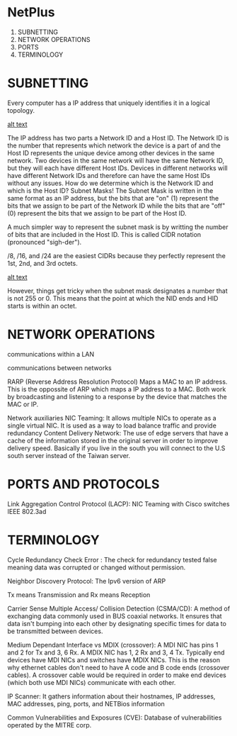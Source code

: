 # NetPlus

1) SUBNETTING
2) NETWORK OPERATIONS
3) PORTS
4) TERMINOLOGY

# SUBNETTING

Every computer has a IP address that uniquely identifies it in a logical topology.

[alt text]()

The IP address has two parts a Network ID and a Host ID. The Network ID is the number that represents which network the device is a part of and the Host ID represents the unique device among other devices in the same network. Two devices in the same network will have the same Network ID, but they will each have different Host IDs. Devices in different networks will have different Network IDs and therefore can have the same Host IDs without any issues. How do we determine which is the Network ID and which is the Host ID? Subnet Masks! The Subnet Mask is written in the same format as an IP address, but the bits that are "on" (1) represent the bits that we assign to be part of the Network ID while the bits that are "off" (0) represent the bits that we assign to be part of the Host ID. 

A much simpler way to represent the subnet mask is by writting the number of bits that are included in the Host ID. This is called CIDR notation (pronounced "sigh-der"). 

/8, /16, and /24 are the easiest CIDRs because they perfectly represent the 1st, 2nd, and 3rd octets. 

[alt text]()

However, things get tricky when the subnet mask designates a number that is not 255 or 0. This means that the point at which the NID ends and HID starts is within an octet. 

# NETWORK OPERATIONS

communications within a LAN

communications between networks

RARP (Reverse Address Resolution Protocol) Maps a MAC to an IP address. This is the oppossite of ARP which maps a IP address to a MAC. Both work by broadcasting and listening to a response by the device that matches the MAC or IP.

Network auxiliaries
NIC Teaming: It allows multiple NICs to operate as a single virtual NIC. It is used as a way to load balance traffic and provide redundancy
Content Delivery Network: The use of edge servers that have a cache of the information stored in the original server in order to improve delivery speed. Basically if you live in the south you will connect to the U.S south server instead of the Taiwan server.


# PORTS AND PROTOCOLS

Link Aggregation Control Protocol (LACP): NIC Teaming with Cisco switches  IEEE 802.3ad  

# TERMINOLOGY

Cycle Redundancy Check Error : The check for redundancy tested false meaning data was corrupted or changed without permission.

Neighbor Discovery Protocol: The Ipv6 version of ARP

Tx means Transmission and Rx means Reception

Carrier Sense Multiple Access/ Collision Detection (CSMA/CD): A method of exchanging data commonly used in BUS coaxial networks. It ensures that data isn't bumping into each other by designating specific times for data to be transmitted between devices. 

Medium Dependant Interface vs MDIX (crossover): A MDI NIC has pins 1 and 2 for Tx and 3, 6 Rx. A MDIX NIC has 1, 2 Rx and 3, 4 Tx. Typically end devices have MDI NICs and switches have MDIX NICs. This is the reason why ethernet cables don't need to have A code and B code ends (crossover cables). A crossover cable would be required in order to make end devices (which both use MDI NICs) communicate with each other.

IP Scanner:  It gathers information about their hostnames, IP addresses, MAC addresses, ping, ports, and NETBios information

Common Vulnerabilities and Exposures (CVE): Database of vulnerabilities operated by the MITRE corp.

